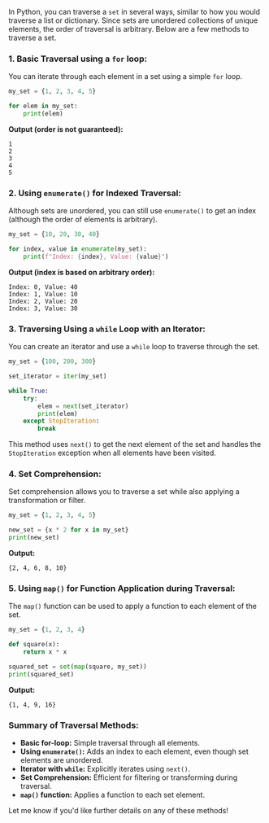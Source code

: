 In Python, you can traverse a `set` in several ways, similar to how you would traverse a list or dictionary. Since sets are unordered collections of unique elements, the order of traversal is arbitrary. Below are a few methods to traverse a set.

### 1. **Basic Traversal using a `for` loop:**

You can iterate through each element in a set using a simple `for` loop.

```python
my_set = {1, 2, 3, 4, 5}

for elem in my_set:
    print(elem)

```

**Output (order is not guaranteed):**

```
1
2
3
4
5

```

### 2. **Using `enumerate()` for Indexed Traversal:**

Although sets are unordered, you can still use `enumerate()` to get an index (although the order of elements is arbitrary).

```python
my_set = {10, 20, 30, 40}

for index, value in enumerate(my_set):
    print(f"Index: {index}, Value: {value}")

```

**Output (index is based on arbitrary order):**

```
Index: 0, Value: 40
Index: 1, Value: 10
Index: 2, Value: 20
Index: 3, Value: 30

```

### 3. **Traversing Using a `while` Loop with an Iterator:**

You can create an iterator and use a `while` loop to traverse through the set.

```python
my_set = {100, 200, 300}

set_iterator = iter(my_set)

while True:
    try:
        elem = next(set_iterator)
        print(elem)
    except StopIteration:
        break

```

This method uses `next()` to get the next element of the set and handles the `StopIteration` exception when all elements have been visited.

### 4. **Set Comprehension:**

Set comprehension allows you to traverse a set while also applying a transformation or filter.

```python
my_set = {1, 2, 3, 4, 5}

new_set = {x * 2 for x in my_set}
print(new_set)

```

**Output:**

```
{2, 4, 6, 8, 10}

```

### 5. **Using `map()` for Function Application during Traversal:**

The `map()` function can be used to apply a function to each element of the set.

```python
my_set = {1, 2, 3, 4}

def square(x):
    return x * x

squared_set = set(map(square, my_set))
print(squared_set)

```

**Output:**

```
{1, 4, 9, 16}

```

### Summary of Traversal Methods:

- **Basic for-loop:** Simple traversal through all elements.
- **Using `enumerate()`:** Adds an index to each element, even though set elements are unordered.
- **Iterator with `while`:** Explicitly iterates using `next()`.
- **Set Comprehension:** Efficient for filtering or transforming during traversal.
- **`map()` function:** Applies a function to each set element.

Let me know if you'd like further details on any of these methods!